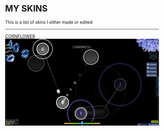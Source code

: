 # MY SKINS

This is a list of skins I either made or edited

---

[CORNFLOWER](https://www.mediafire.com/file/pqfdp19u3uds71o/cornflower.osk/file)
![Screenshot of the application](screenshot382.jpg)

